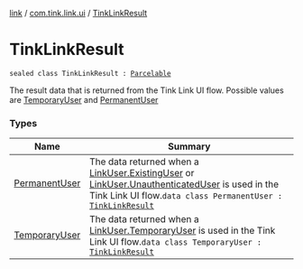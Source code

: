 [link](../../index.md) / [com.tink.link.ui](../index.md) / [TinkLinkResult](./index.md)

# TinkLinkResult

`sealed class TinkLinkResult : `[`Parcelable`](https://developer.android.com/reference/android/os/Parcelable.html)

The result data that is returned from the Tink Link UI flow.
Possible values are [TemporaryUser](-temporary-user/index.md) and [PermanentUser](-permanent-user/index.md)

### Types

| Name | Summary |
|---|---|
| [PermanentUser](-permanent-user/index.md) | The data returned when a [LinkUser.ExistingUser](../-link-user/-existing-user/index.md) or [LinkUser.UnauthenticatedUser](../-link-user/-unauthenticated-user/index.md) is used in the Tink Link UI flow.`data class PermanentUser : `[`TinkLinkResult`](./index.md) |
| [TemporaryUser](-temporary-user/index.md) | The data returned when a [LinkUser.TemporaryUser](../-link-user/-temporary-user/index.md) is used in the Tink Link UI flow.`data class TemporaryUser : `[`TinkLinkResult`](./index.md) |
